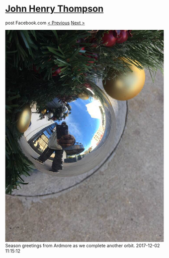 # [John Henry Thompson](../README.md)
post Facebook.com
[< Previous](2017-12-05-2.md) [Next >](2017-11-29-1.md)

[![](../media/2017-12-02/Timeline-Photos-Season-greetings-from-Ardmore-as-we-complete-ano.jpg)](../README.md)
Season greetings from Ardmore as we complete another orbit.
2017-12-02 11:15:12